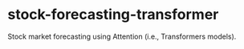 # stock-forecasting-transformer
Stock market forecasting using Attention (i.e., Transformers models).
